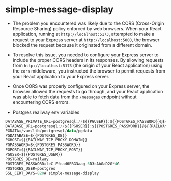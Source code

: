 # simple-message-display



- The problem you encountered was likely due to the CORS (Cross-Origin Resource Sharing) policy enforced by web browsers. When your React application, running at `http://localhost:5173`, attempted to make a request to your Express server at `http://localhost:5000`, the browser blocked the request because it originated from a different domain.

- To resolve this issue, you needed to configure your Express server to include the proper CORS headers in its responses. By allowing requests from `http://localhost:5173` (the origin of your React application) using the `cors` middleware, you instructed the browser to permit requests from your React application to your Express server.

- Once CORS was properly configured on your Express server, the browser allowed the requests to go through, and your React application was able to fetch data from the `/messages` endpoint without encountering CORS errors.


- Postgres reailway env variables
```sql
DATABASE_PRIVATE_URL=postgresql://${{PGUSER}}:${{POSTGRES_PASSWORD}}@${{RAILWAY_PRIVATE_DOMAIN}}:5432/${{PGDATABASE}}
DATABASE_URL=postgresql://${{PGUSER}}:${{POSTGRES_PASSWORD}}@${{RAILWAY_TCP_PROXY_DOMAIN}}:${{RAILWAY_TCP_PROXY_PORT}}/${{PGDATABASE}}
PGDATA=/var/lib/postgresql/data/pgdata
PGDATABASE=${{POSTGRES_DB}}
PGHOST=${{RAILWAY_TCP_PROXY_DOMAIN}}
PGPASSWORD=${{POSTGRES_PASSWORD}}
PGPORT=${{RAILWAY_TCP_PROXY_PORT}}
PGUSER=${{POSTGRES_USER}}
POSTGRES_DB=railway
POSTGRES_PASSWORD=1eC-Ffcad6FBG3aag-6D3cAbGaD2G*4G
POSTGRES_USER=postgres
SSL_CERT_DAYS=820# simple-message-display
```
